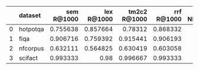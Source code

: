 |    | dataset   |   sem R@1000 |   lex R@1000 |   tm2c2 R@1000 |   rrf R@1000 |   sem NDCG@1000 |   lex NDCG@1000 |   tm2c2 NDCG@1000 |   rrf NDCG@1000 |
|---:|:----------|-------------:|-------------:|---------------:|-------------:|----------------:|----------------:|------------------:|----------------:|
|  0 | hotpotqa  |     0.755638 |     0.857664 |       0.78312  |     0.868332 |        0.520489 |        0.650601 |          0.656345 |        0.644588 |
|  1 | fiqa      |     0.906716 |     0.759392 |       0.915441 |     0.906193 |        0.472763 |        0.347497 |          0.466423 |        0.471674 |
|  2 | nfcorpus  |     0.632111 |     0.564825 |       0.630419 |     0.603058 |        0.382835 |        0.351674 |          0.40819  |        0.400855 |
|  3 | scifact   |     0.993333 |     0.98     |       0.996667 |     0.993333 |        0.685525 |        0.721641 |          0.757024 |        0.740069 |